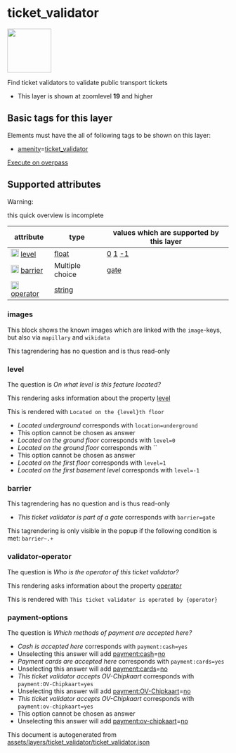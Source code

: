 

 ticket_validator 
==================



<img src='https://mapcomplete.osm.be/square:green;./assets/themes/stations/public_transport_tickets.svg' height="100px"> 

Find ticket validators to validate public transport tickets






  - This layer is shown at zoomlevel **19** and higher




 Basic tags for this layer 
---------------------------



Elements must have the all of following tags to be shown on this layer:



  - <a href='https://wiki.openstreetmap.org/wiki/Key:amenity' target='_blank'>amenity</a>=<a href='https://wiki.openstreetmap.org/wiki/Tag:amenity%3Dticket_validator' target='_blank'>ticket_validator</a>


[Execute on overpass](http://overpass-turbo.eu/?Q=%5Bout%3Ajson%5D%5Btimeout%3A90%5D%3B(%20%20%20%20nwr%5B%22amenity%22%3D%22ticket_validator%22%5D(%7B%7Bbbox%7D%7D)%3B%0A)%3Bout%20body%3B%3E%3Bout%20skel%20qt%3B)



 Supported attributes 
----------------------



Warning: 

this quick overview is incomplete



attribute | type | values which are supported by this layer
----------- | ------ | ------------------------------------------
[<img src='https://mapcomplete.osm.be/assets/svg/statistics.svg' height='18px'>](https://taginfo.openstreetmap.org/keys/level#values) [level](https://wiki.openstreetmap.org/wiki/Key:level) | [float](../SpecialInputElements.md#float) | [0](https://wiki.openstreetmap.org/wiki/Tag:level%3D0) [1](https://wiki.openstreetmap.org/wiki/Tag:level%3D1) [-1](https://wiki.openstreetmap.org/wiki/Tag:level%3D-1)
[<img src='https://mapcomplete.osm.be/assets/svg/statistics.svg' height='18px'>](https://taginfo.openstreetmap.org/keys/barrier#values) [barrier](https://wiki.openstreetmap.org/wiki/Key:barrier) | Multiple choice | [gate](https://wiki.openstreetmap.org/wiki/Tag:barrier%3Dgate)
[<img src='https://mapcomplete.osm.be/assets/svg/statistics.svg' height='18px'>](https://taginfo.openstreetmap.org/keys/operator#values) [operator](https://wiki.openstreetmap.org/wiki/Key:operator) | [string](../SpecialInputElements.md#string) | 




### images 



This block shows the known images which are linked with the `image`-keys, but also via `mapillary` and `wikidata`

This tagrendering has no question and is thus read-only





### level 



The question is  *On what level is this feature located?*

This rendering asks information about the property  [level](https://wiki.openstreetmap.org/wiki/Key:level) 

This is rendered with  `Located on the {level}th floor`





  - *Located underground*  corresponds with  `location=underground`
  - This option cannot be chosen as answer
  - *Located on the ground floor*  corresponds with  `level=0`
  - *Located on the ground floor*  corresponds with  ``
  - This option cannot be chosen as answer
  - *Located on the first floor*  corresponds with  `level=1`
  - *Located on the first basement level*  corresponds with  `level=-1`




### barrier 



This tagrendering has no question and is thus read-only





  - *This ticket validator is part of a gate*  corresponds with  `barrier=gate`


This tagrendering is only visible in the popup if the following condition is met: `barrier~.+`



### validator-operator 



The question is  *Who is the operator of this ticket validator?*

This rendering asks information about the property  [operator](https://wiki.openstreetmap.org/wiki/Key:operator) 

This is rendered with  `This ticket validator is operated by {operator}`





### payment-options 



The question is  *Which methods of payment are accepted here?*





  - *Cash is accepted here*  corresponds with  `payment:cash=yes`
  - Unselecting this answer will add <a href='https://wiki.openstreetmap.org/wiki/Key:payment:cash' target='_blank'>payment:cash</a>=<a href='https://wiki.openstreetmap.org/wiki/Tag:payment:cash%3Dno' target='_blank'>no</a>
  - *Payment cards are accepted here*  corresponds with  `payment:cards=yes`
  - Unselecting this answer will add <a href='https://wiki.openstreetmap.org/wiki/Key:payment:cards' target='_blank'>payment:cards</a>=<a href='https://wiki.openstreetmap.org/wiki/Tag:payment:cards%3Dno' target='_blank'>no</a>
  - *This ticket validator accepts OV-Chipkaart*  corresponds with  `payment:OV-Chipkaart=yes`
  - Unselecting this answer will add <a href='https://wiki.openstreetmap.org/wiki/Key:payment:OV-Chipkaart' target='_blank'>payment:OV-Chipkaart</a>=<a href='https://wiki.openstreetmap.org/wiki/Tag:payment:OV-Chipkaart%3Dno' target='_blank'>no</a>
  - *This ticket validator accepts OV-Chipkaart*  corresponds with  `payment:ov-chipkaart=yes`
  - This option cannot be chosen as answer
  - Unselecting this answer will add <a href='https://wiki.openstreetmap.org/wiki/Key:payment:ov-chipkaart' target='_blank'>payment:ov-chipkaart</a>=<a href='https://wiki.openstreetmap.org/wiki/Tag:payment:ov-chipkaart%3Dno' target='_blank'>no</a>
 

This document is autogenerated from [assets/layers/ticket_validator/ticket_validator.json](https://github.com/pietervdvn/MapComplete/blob/develop/assets/layers/ticket_validator/ticket_validator.json)